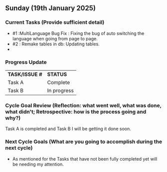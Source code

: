 ## Sunday (19th January 2025)



### Current Tasks (Provide sufficient detail)
  * #1 :MultiLanguage Bug Fix : Fixing the bug of auto switching the language when going from page to page. 
  * #2 : Remake tables in db: Updating tables.
  * 



### Progress Update 
<table>
    <tr>
        <td><strong>TASK/ISSUE #</strong>
        </td>
        <td><strong>STATUS</strong>
        </td>
    </tr>
    <tr>
        <!-- Task/Issue # -->
        <td>Task A
        </td>
        <!-- Status -->
        <td>Complete
        </td>
    </tr>
    <tr>
        <!-- Task/Issue # -->
        <td>Task B
        </td>
        <!-- Status -->
        <td>In progress
        </td>
    </tr>
    
       
</table>

### Cycle Goal Review (Reflection: what went well, what was done, what didn't; Retrospective: how is the process going and why?)
Task A is completed and Task B I will be getting it done soon.

### Next Cycle Goals (What are you going to accomplish during the next cycle)
  * As mentioned for the Tasks that have not been fully completed yet will be needing my attention. 
